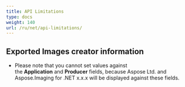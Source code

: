 ```yaml
---
title: API Limitations
type: docs
weight: 140
url: /ru/net/api-limitations/
---
```


## **Exported Images creator information**
- Please note that you cannot set values against the **Application** and **Producer** fields, because Aspose Ltd. and Aspose.Imaging for .NET x.x.x will be displayed against these fields.

